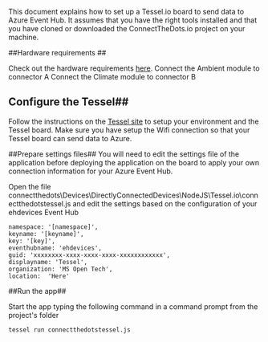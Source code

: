 This document explains how to set up a Tessel.io board to send data to Azure Event Hub. 
It assumes that you have the right tools installed and that you have cloned or downloaded the ConnectTheDots.io project on your machine.

##Hardware requirements ##

Check out the hardware requirements [here](hardware.md).
Connect the Ambient module to connector A
Connect the Climate module to connector B

## Configure the Tessel##

Follow the instructions on the [Tessel site](http://start.tessel.io/install) to setup your environment and the Tessel board.
Make sure you have setup the Wifi connection so that your Tessel board can send data to Azure.

##Prepare settings files##
You will need to edit the settings file of the application before deploying the application on the board to apply your own connection information for your Azure Event Hub.

Open the file connectthedots\Devices\DirectlyConnectedDevices\NodeJS\Tessel.io\connectthedotstessel.js and edit the settings based on the configuration of your ehdevices Event Hub
    
    namespace: '[namespace]',
    keyname: '[keyname]',
    key: '[key]',
    eventhubname: 'ehdevices',
    guid: 'xxxxxxxx-xxxx-xxxx-xxxx-xxxxxxxxxxxx',
    displayname: 'Tessel',
    organization: 'MS Open Tech',
    location:  'Here'

##Run the app##

Start the app typing the following command in a command prompt from the project's folder
    
    tessel run connectthedotstessel.js


